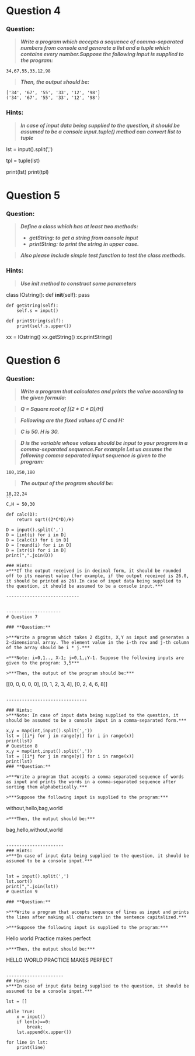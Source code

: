 # Question 4

### **Question:**

>***Write a program which accepts a sequence of comma-separated numbers from console and generate a list and a tuple which contains every number.Suppose the following input is supplied to the program:***

```
34,67,55,33,12,98
```


>***Then, the output should be:***
```
['34', '67', '55', '33', '12', '98']
('34', '67', '55', '33', '12', '98')
```

### Hints:
>***In case of input data being supplied to the question, it should be assumed to be a console input.tuple() method can convert list to tuple***

lst = input().split(',')  
                          

tpl = tuple(lst)          

print(lst)
print(tpl)
# Question 5

### **Question:**

>***Define a class which has at least two methods:***
>* ***getString: to get a string from console input*** 
>* ***printString: to print the string in upper case.*** 

>***Also please include simple test function to test the class methods.***

### Hints:
>***Use __init__ method to construct some parameters***


class IOstring():
    def __init__(self):
        pass

    def getString(self):
        self.s = input()

    def printString(self):
        print(self.s.upper())

xx = IOstring()
xx.getString()
xx.printString()
# Question 6

### **Question:**

>***Write a program that calculates and prints the value according to the given formula:***

>***Q = Square root of [(2 * C * D)/H]***

>***Following are the fixed values of C and H:***

>***C is 50. H is 30.***

>***D is the variable whose values should be input to your program in a comma-separated sequence.For example
Let us assume the following comma separated input sequence is given to the program:***
```
100,150,180
```
>***The output of the program should be:***
```
18,22,24
``
C,H = 50,30

def calc(D):
    return sqrt((2*C*D)/H)

D = input().split(',')    
D = [int(i) for i in D]   
D = [calc(i) for i in D]  
D = [round(i) for i in D] 
D = [str(i) for i in D]   
print(",".join(D))

### Hints:
>***If the output received is in decimal form, it should be rounded off to its nearest value (for example, if the output received is 26.0, it should be printed as 26).In case of input data being supplied to the question, it should be assumed to be a console input.***

----------------------------


---------------------
# Question 7

### **Question:**

>***Write a program which takes 2 digits, X,Y as input and generates a 2-dimensional array. The element value in the i-th row and j-th column of the array should be i * j.***

>***Note: i=0,1.., X-1; j=0,1,¡­Y-1. Suppose the following inputs are given to the program: 3,5***

>***Then, the output of the program should be:***
```
[[0, 0, 0, 0, 0], [0, 1, 2, 3, 4], [0, 2, 4, 6, 8]]
```

-------------------------------

### Hints:
>***Note: In case of input data being supplied to the question, it should be assumed to be a console input in a comma-separated form.***

x,y = map(int,input().split(','))
lst = [[i*j for j in range(y)] for i in range(x)]  
print(lst)
# Question 8
x,y = map(int,input().split(','))
lst = [[i*j for j in range(y)] for i in range(x)]  
print(lst)
### **Question:**

>***Write a program that accepts a comma separated sequence of words as input and prints the words in a comma-separated sequence after sorting them alphabetically.***

>***Suppose the following input is supplied to the program:***
```
without,hello,bag,world
```
>***Then, the output should be:***
```
bag,hello,without,world
```

----------------------
### Hints:
>***In case of input data being supplied to the question, it should be assumed to be a console input.***


lst = input().split(',')
lst.sort()
print(",".join(lst))
# Question 9

### **Question:**

>***Write a program that accepts sequence of lines as input and prints the lines after making all characters in the sentence capitalized.***

>***Suppose the following input is supplied to the program:***
```
Hello world
Practice makes perfect
```
>***Then, the output should be:***
```
HELLO WORLD
PRACTICE MAKES PERFECT
```

----------------------
## Hints:
>***In case of input data being supplied to the question, it should be assumed to be a console input.***

lst = []

while True:
    x = input()
    if len(x)==0:
        break;
    lst.append(x.upper())

for line in lst:
    print(line)
